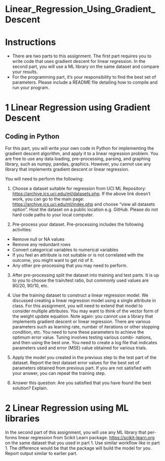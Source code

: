 # Linear_Regression_Using_Gradient_Descent

# Instructions
- There are two parts to this assignment. The first part requires you to write code that uses gradient descent for linear regression. In the second part, you will use a ML library on the same dataset and compare your results.
- For the programming part, it’s your responsibility to find the best set of parameters. Please include a README file detailing how to compile and run your program.

# 1 Linear Regression using Gradient Descent
## Coding in Python
For this part, you will write your own code in Python for implementing the gradient descent algorithm, and apply it to a linear regression problem. You are free to use any data loading, pre-processing, parsing, and graphing library, such as numpy, pandas, graphics. However, you cannot use any library that implements gradient descent or linear regression.

You will need to perform the following:
1. Choose a dataset suitable for regression from UCI ML Repository: https://archive.ics.uci.edu/ml/datasets.php. If the above link doesn’t work, you can go to the main page: https://archive.ics.uci.edu/ml/index.php and choose “view all datasets option”. Host the dataset on a public location e.g. GitHub. Please do not hard code paths to your local computer.

2. Pre-process your dataset. Pre-processing includes the following activities:
- Remove null or NA values
- Remove any redundant rows
- Convert categorical variables to numerical variables
- If you feel an attribute is not suitable or is not correlated with the outcome, you might want to get rid of it.
- Any other pre-processing that you may need to perform.

3. After pre-processing split the dataset into training and test parts. It is up to you to choose the train/test ratio, but commonly used values are 80/20, 90/10, etc.

4. Use the training dataset to construct a linear regression model. We discussed creating a linear regression model using a single attribute in class. For this assignment, you will need to extend that model to consider multiple attributes. You may want to think of the vector form of the weight update equation. Note again: you cannot use a library that implements gradient descent or linear regression.
There are various parameters such as learning rate, number of iterations or other stopping condition, etc. You need to tune these parameters to achieve the optimum error value. Tuning involves testing various combi- nations, and then using the best one. You need to create a log file that indicates parameters used and error (MSE) value obtained for various trials.

5. Apply the model you created in the previous step to the test part of the dataset. Report the test dataset error values for the best set of parameters obtained from previous part. If you are not satisfied with your answer, you can repeat the training step.

6. Answer this question: Are you satisfied that you have found the best solution? Explain.

# 2 Linear Regression using ML libraries
In the second part of this assignment, you will use any ML library that per- forms linear regression from Scikit Learn package. https://scikit-learn.org on the same dataset that you used in part 1.
Use similar workflow like in part 1. The difference would be that the package will build the model for you. Report output similar to earlier part.

